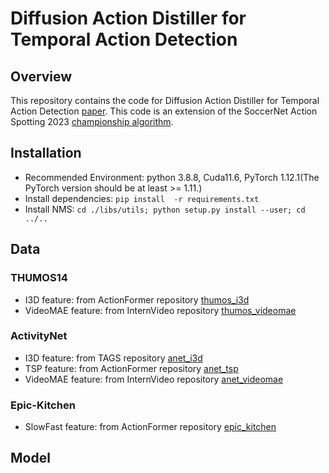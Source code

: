 # Diffusion Action Distiller for Temporal Action Detection

## Overview

This repository contains the code for Diffusion Action Distiller for Temporal Action Detection [paper](https://www.google.com). This code is an extension of the SoccerNet Action Spotting 2023 [championship algorithm](https://github.com/SoccerNet/sn-spotting).

## Installation
+ Recommended Environment: python 3.8.8, Cuda11.6, PyTorch 1.12.1(The PyTorch version should be at least >= 1.11.)
+ Install dependencies: `pip install  -r requirements.txt`
+ Install NMS: `cd ./libs/utils; python setup.py install --user; cd ../..`

## Data
### THUMOS14
+ I3D feature: from ActionFormer repository [thumos_i3d](https://github.com/happyharrycn/actionformer_release/tree/main)
+ VideoMAE feature: from InternVideo repository [thumos_videomae]([https://github.com/happyharrycn/actionformer_release/tree/main](https://github.com/OpenGVLab/InternVideo/tree/main/Downstream/Temporal-Action-Localization)https://github.com/OpenGVLab/InternVideo/tree/main/Downstream/Temporal-Action-Localization)
  
### ActivityNet
+ I3D feature: from TAGS repository [anet_i3d](https://github.com/sauradip/tags)
+ TSP feature: from ActionFormer repository [anet_tsp](https://github.com/happyharrycn/actionformer_release/tree/main)
+ VideoMAE feature: from InternVideo repository [anet_videomae]([https://github.com/happyharrycn/actionformer_release/tree/main](https://github.com/OpenGVLab/InternVideo/tree/main/Downstream/Temporal-Action-Localization)https://github.com/OpenGVLab/InternVideo/tree/main/Downstream/Temporal-Action-Localization)

### Epic-Kitchen
+ SlowFast feature: from ActionFormer repository [epic_kitchen](https://github.com/happyharrycn/actionformer_release/tree/main)

## Model

